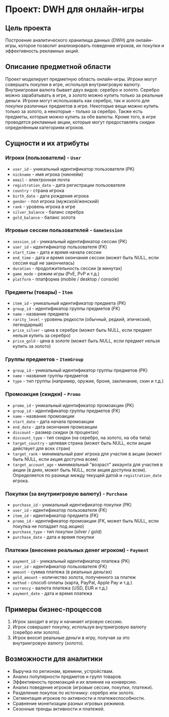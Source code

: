# Проект: DWH для онлайн-игры

## Цель проекта
Построение аналитического хранилища данных (DWH) для онлайн-игры, которое позволит анализировать поведение игроков, их покупки и эффективность рекламных акций.

## Описание предметной области

Проект моделирует предметную область онлайн-игры. Игроки могут совершать покупки в игре, используя внутриигровую валюту. Внутриигровая валюта бывает двух видов: серебро и золото. Серебро можно зарабатывать в игре, а золото можно купить только за реальные деньги. Игроки могут использовать как серебро, так и золото для покупки различных предметов в игре. Некоторые вещи можно купить только за золото, а некоторые - только за серебро. Также есть предметы, которые можно купить за обе валюты. Кроме того, в игре проводятся рекламные акции, которые могут предоставлять скидки определённым категориям игроков.

## Сущности и их атрибуты

### Игроки (пользователи) - `User`
- `user_id` - уникальный идентификатор пользователя (PK)
- `nickname` - имя игрока (никнейм)
- `email` - электронная почта
- `registration_date` - дата регистрации пользователя
- `country` - страна игрока
- `birth_date` - дата рождения игрока
- `gender` - пол игрока (мужской/женский)
- `rank` - уровень игрока в игре
- `silver_balance` - баланс серебра
- `gold_balance` - баланс золота

### Игровые сессии пользователей - `GameSession`
- `session_id` - уникальный идентификатор сессии (PK)
- `user_id` - идентификатор пользователя (FK)
- `start_time` - дата и время начала сессии
- `end_time` - дата и время окончания сессии (может быть NULL, если сессия ещё не закончилась)
- `duration` - продолжительность сессии (в минутах)
- `game_mode` - режим игры (PvE, PvP и т.д.)
- `platform` - платформа (mobile / desktop / console)

### Предметы (товары) - `Item`
- `item_id` - уникальный идентификатор предмета (PK)
- `group_id` - идентификатор группы предметов (FK)
- `name` - название предмета
- `rarity_level` - уровень редкости (обычный, редкий, эпический, легендарный)
- `price_silver` - цена в серебре (может быть NULL, если предмет нельзя купить за серебро)
- `price_gold` - цена в золоте (может быть NULL, если предмет нельзя купить за золото)

### Группы предметов - `ItemGroup`
- `group_id` - уникальный идентификатор группы предметов (PK)
- `name` - название группы предметов
- `type` - тип группы (например, оружие, броня, заклинание, скин и т.д.)

### Промоакция (скидки) - `Promo`
- `promo_id` - уникальный идентификатор промоакции (PK)
- `group_id` - идентификатор группы предметов (FK)
- `name` - название промоакции
- `start_date` - дата начала промоакции
- `end_date` - дата окончания промоакции
- `discount` - размер скидки (в процентах)
- `discount_type` - тип скидки (на серебро, на золото, на оба типа)
- `target_country` - целевая страна (может быть NULL, если акция действует для всех стран)
- `target_rank` - минимальный ранг игрока для участия в акции (может быть NULL, если акция доступна всем)
- `target_account_age` - минимальный "возраст" аккаунта для участия в акции (в днях, может быть NULL, если акция доступна всем). Определяется по разнице между текущей датой и `registration_date` игрока.

### Покупки (за внутриигровую валюту) - `Purchase`
- `purchase_id` - уникальный идентификатор покупки (PK)
- `user_id` - идентификатор пользователя (FK)
- `item_id` - идентификатор предмета (FK)
- `promo_id` - идентификатор промоакции (FK, может быть NULL, если покупка не попадает под акцию)
- `purchase_type` - тип покупки (silver / gold)
- `purchase_date` - дата и время покупки

### Платежи (внесение реальных денег игроком) - `Payment`
- `payment_id` - уникальный идентификатор платежа (PK)
- `user_id` - идентификатор пользователя (FK)
- `amount` - сумма платежа (в реальных деньгах)
- `gold_amount` - количество золота, полученного за платеж
- `method` - способ оплаты (карта, PayPal, Apple Pay и т.д.)
- `currency` - валюта платежа (USD, EUR и т.д.)
- `payment_date` - дата и время платежа

## Примеры бизнес-процессов
1. Игрок заходит в игру и начинает игровую сессию.
2. Игрок совершает покупку, используя внутриигровую валюту (серебро или золото).
3. Игрок вносит реальные деньги в игру, получая за это внутриигровую валюту (золото).

## Возможности для аналитики
- Выручка по регионам, времени, устройствам.
- Анализ популярности предметов и групп товаров.
- Эффективность промоакций и их влияние на конверсию.
- Анализ поведение игроков (игровые сессии, покупки, платежи).
- Разделение покупок по источнику: серебро или золото.
- Сегментация игроков по активности и платежеспособности.
- Сравнение монетизации разных игровых режимов.
- Сезонные тренды активности и платежей.
